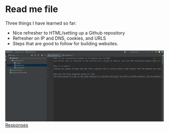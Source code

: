<h1>Read me file</h1>
Three things I have learned so far:
<ul>
<li>Nice refresher to HTML/setting up a Github repository</li>
<li>Refresher on IP and DNS, cookies, and URLS</li>
<li>Steps that are good to follow for building websites.</li>
</ul>

<img src="images/screenshot.png" alt="Screenshot for work">
<a href="responses.txt">Responses</a>
